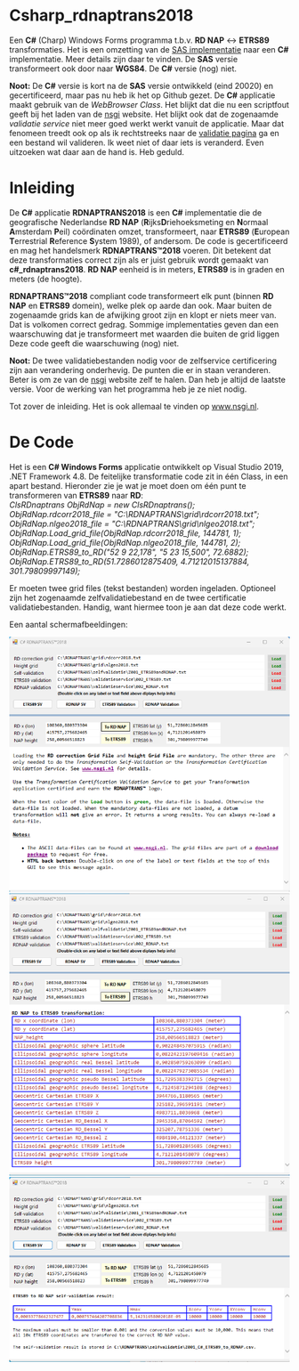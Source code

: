 # Csharp_rdnaptrans2018

<p>Een <b>C#</b> (Charp) Windows Forms programma t.b.v. <b>RD NAP</b> <-> <b>ETRS89</b> transformaties. Het is een omzetting van de <a href=https://github.com/FVellinga/gm_rdnaptrans2018>SAS implementatie</a> naar een <b>C#</b> implementatie. Meer details zijn daar te vinden. De <b>SAS</b> versie transformeert ook door naar <b>WGS84</b>. De <b>C#</b> versie (nog) niet.</p>
<p><b>Noot:</b> De <b>C#</b> versie is kort na de <b>SAS</b> versie ontwikkeld (eind 20020) en gecertificeerd, maar pas nu heb ik het op Github gezet. De <b>C#</b> applicatie maakt gebruik van de <i>WebBrowser Class</i>. Het blijkt dat die nu een scriptfout geeft bij het laden van de <a href="http://www.nsgi.nl">nsgi</a> website. Het blijkt ook dat de zogenaamde <i>validatie service</i> niet meer goed werkt werkt vanuit de applicatie. Maar dat fenomeen treedt ook op als ik rechtstreeks naar de <a href=https://www.nsgi.nl/geodetische-infrastructuur/producten/programma-rdnaptrans/validatieservice#etrsresult>validatie pagina</a> ga en een bestand wil valideren. Ik weet niet of daar iets is veranderd. Even uitzoeken wat daar aan de hand is. Heb geduld.</p>


# Inleiding

<p>De <b>C#</b> applicatie <b>RDNAPTRANS2018</b> is een <b>C#</b> implementatie die de geografische Nederlandse <b>RD NAP</b> (<b>R</b>ijks<b>D</b>riehoeksmeting en <b>N</b>ormaal
<b>A</b>msterdam <b>P</b>eil) coördinaten omzet, transformeert, naar <b>ETRS89</b> (<b>E</b>uropean <b>T</b>errestrial <b>R</b>eference
<b>S</b>ystem 1989), of andersom. De code is gecertificeerd en mag het handelsmerk <b>RDNAPTRANS™2018</b> voeren. Dit betekent dat deze
transformaties correct zijn als er juist gebruik wordt gemaakt van <b>c#_rdnaptrans2018</b>. <b>RD NAP</b> eenheid is in meters, <b>ETRS89</b> is in graden en meters (de hoogte).</p>

<p><b>RDNAPTRANS™2018</b> compliant code transformeert elk punt (binnen <b>RD NAP</b> en <b>ETRS89</b> domein), welke plek op aarde dan ook. Maar buiten de zogenaamde grids kan de afwijking groot zijn en klopt er niets meer van. Dat is volkomen correct gedrag. Sommige implementaties geven dan een waarschuwing dat je transformeert met waarden die buiten de grid liggen Deze code geeft die waarschuwing (nog) niet.</p>

<p><b>Noot:</u></b> De twee validatiebestanden nodig voor de zelfservice certificering zijn aan verandering onderhevig. De punten die er in staan veranderen. Beter is om ze van de  <a href="https://www.nsgi.nl/geodetische-infrastructuur/producten/programma-rdnaptrans/zelfvalidatie">nsgi</a> website zelf te halen. Dan heb je altijd de laatste versie. Voor de werking van het programma heb je ze niet nodig.</p>
<p>Tot zover de inleiding. Het is ook allemaal te vinden op <a href="http://www.nsgi.nl">www.nsgi.nl</a>.</p>

# De Code

<p>Het is een <b>C# Windows Forms</b> applicatie ontwikkelt op Visual Studio 2019, .NET Framework 4.8. De feitelijke transformatie code zit in één Class, in een apart bestand. Hieronder zie je wat je moet doen om één punt te transformeren van <b>ETRS89</b> naar <b>RD</b>:</br>
<i>
ClsRDnaptrans ObjRdNap = new ClsRDnaptrans();</br>
ObjRdNap.rdcorr2018_file = "C:\RDNAPTRANS\grid\rdcorr2018.txt";</br>
ObjRdNap.nlgeo2018_file = "C:\RDNAPTRANS\grid\nlgeo2018.txt";</br>
ObjRdNap.Load_grid_file(ObjRdNap.rdcorr2018_file, 144781, 1);</br>
ObjRdNap.Load_grid_file(ObjRdNap.nlgeo2018_file, 144781, 2);</br>
ObjRdNap.ETRS89_to_RD("52 9 22,178", "5 23 15,500", 72.6882);</br>
ObjRdNap.ETRS89_to_RD(51.7286012875409, 4.71212015137884, 301.79809997149);</i></br>
</p>

<p>Er moeten twee grid files (tekst bestanden) worden ingeladen. Optioneel zijn het zogenaamde zelfvalidatiebestand en de twee certificatie
validatiebestanden. Handig, want hiermee toon je aan dat deze code werkt. </p>
<p>Een aantal schermafbeeldingen:</p>

![Plaatje 1](https://github.com/FVellinga/Csharp_rdnaptrans2018/blob/main/plaatje1.png)
![Plaatje 2](https://github.com/FVellinga/Csharp_rdnaptrans2018/blob/main/plaatje2.png)
![Plaatje 3](https://github.com/FVellinga/Csharp_rdnaptrans2018/blob/main/plaatje3.png)
